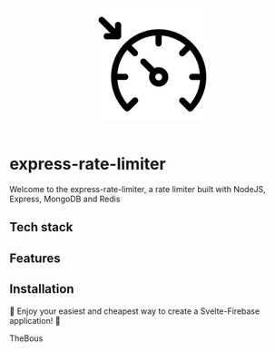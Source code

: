 <div align="center">
  <a href="https://github.com/TheBous">
    <img src="/public/rate.png" alt="logo" width="200"/>
  </a>
  <br>
  <br>
</div>

# express-rate-limiter

Welcome to the express-rate-limiter, a rate limiter built with NodeJS, Express, MongoDB and Redis

## Tech stack


## Features


## Installation




🎉 Enjoy your easiest and cheapest way to create a Svelte-Firebase application! 🎉

TheBous